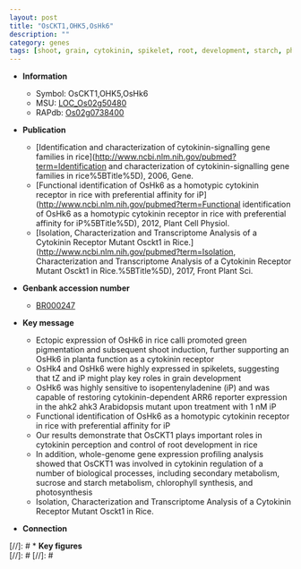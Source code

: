 ```yaml
---
layout: post
title: "OsCKT1,OHK5,OsHk6"
description: ""
category: genes
tags: [shoot, grain, cytokinin, spikelet, root, development, starch, photosynthesis, root development, sucrose]
---
```


* **Information**  
    + Symbol: OsCKT1,OHK5,OsHk6  
    + MSU: [LOC_Os02g50480](http://rice.plantbiology.msu.edu/cgi-bin/ORF_infopage.cgi?orf=LOC_Os02g50480)  
    + RAPdb: [Os02g0738400](http://rapdb.dna.affrc.go.jp/viewer/gbrowse_details/irgsp1?name=Os02g0738400)  

* **Publication**  
    + [Identification and characterization of cytokinin-signalling gene families in rice](http://www.ncbi.nlm.nih.gov/pubmed?term=Identification and characterization of cytokinin-signalling gene families in rice%5BTitle%5D), 2006, Gene.
    + [Functional identification of OsHk6 as a homotypic cytokinin receptor in rice with preferential affinity for iP](http://www.ncbi.nlm.nih.gov/pubmed?term=Functional identification of OsHk6 as a homotypic cytokinin receptor in rice with preferential affinity for iP%5BTitle%5D), 2012, Plant Cell Physiol.
    + [Isolation, Characterization and Transcriptome Analysis of a Cytokinin Receptor Mutant Osckt1 in Rice.](http://www.ncbi.nlm.nih.gov/pubmed?term=Isolation, Characterization and Transcriptome Analysis of a Cytokinin Receptor Mutant Osckt1 in Rice.%5BTitle%5D), 2017, Front Plant Sci.

* **Genbank accession number**  
    + [BR000247](http://www.ncbi.nlm.nih.gov/nuccore/BR000247)

* **Key message**  
    + Ectopic expression of OsHk6 in rice calli promoted green pigmentation and subsequent shoot induction, further supporting an OsHk6 in planta function as a cytokinin receptor
    + OsHk4 and OsHk6 were highly expressed in spikelets, suggesting that tZ and iP might play key roles in grain development
    + OsHk6 was highly sensitive to isopentenyladenine (iP) and was capable of restoring cytokinin-dependent ARR6 reporter expression in the ahk2 ahk3 Arabidopsis mutant upon treatment with 1 nM iP
    + Functional identification of OsHk6 as a homotypic cytokinin receptor in rice with preferential affinity for iP
    + Our results demonstrate that OsCKT1 plays important roles in cytokinin perception and control of root development in rice
    + In addition, whole-genome gene expression profiling analysis showed that OsCKT1 was involved in cytokinin regulation of a number of biological processes, including secondary metabolism, sucrose and starch metabolism, chlorophyll synthesis, and photosynthesis
    + Isolation, Characterization and Transcriptome Analysis of a Cytokinin Receptor Mutant Osckt1 in Rice.

* **Connection**  

[//]: # * **Key figures**  
[//]: # 
[//]: # 
